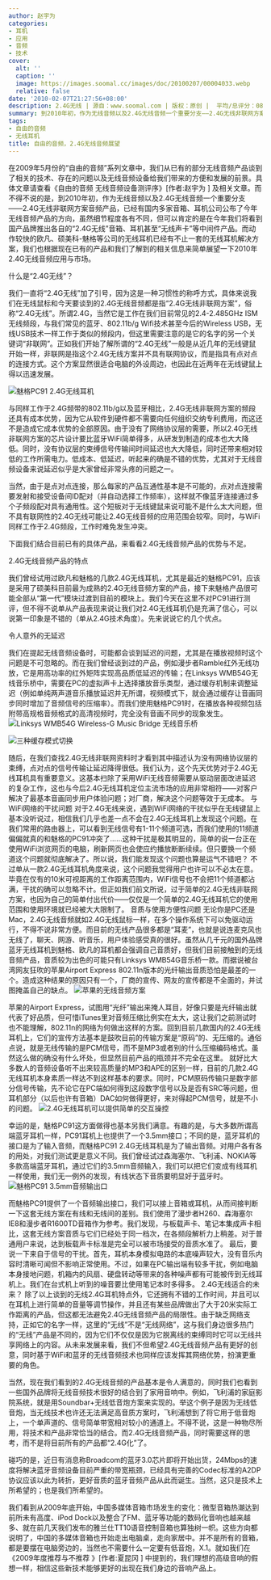 ```yaml
---
author: 赵宇为
categories:
- 耳机
- 应用
- 音频
- 技术
cover:
  alt: ''
  caption: ''
  image: https://images.soomal.cc/images/doc/20100207/00004033.webp
  relative: false
date: '2010-02-07T21:27:56+08:00'
description: 2.4G无线 | 源自：www.soomal.com | 版权：原创 |  平均/总评分：08.46/61
summary: 到2010年初，作为无线音频以及2.4G无线音频一个重要分支――2.4G无线非联网方案音频产品，已经有国内多家音箱、耳机公司公布了今年无线音频产品的方向，虽然细节程度各有不同，但可以肯定的是在今年我们将看到国产品牌推出各自的“2.4G无线”音箱、耳机甚至“无线声卡”等中间件产品。
tags:
- 自由的音频
- 无线耳机
title: 自由的音频，2.4G无线音频展望
---
```


在2009年5月份的“自由的音频”系列文章中，我们从已有的部分无线音频产品谈到了相关的技术、存在的问题以及无线音频设备给我们带来的方便和发展的前景。具体文章请查看《自由的音频 无线音频设备测评序》[作者:赵宇为 ]
及相关文章。而不得不说的是，到2010年初，作为无线音频以及2.4G无线音频一个重要分支――2.4G无线非联网方案音频产品，已经有国内多家音箱、耳机公司公布了今年无线音频产品的方向，虽然细节程度各有不同，但可以肯定的是在今年我们将看到国产品牌推出各自的“2.4G无线”音箱、耳机甚至“无线声卡”等中间件产品。而动作较快的欧凡、硕美科-魅格等公司的无线耳机已经有不止一套的无线耳机解决方案，我们也根据现在已有的产品和我们了解到的相关信息来简单展望一下2010年2.4G无线音频应用与市场。



什么是“2.4G无线”？



我们一直将“2.4G无线”加了引号，因为这是一种习惯性的称呼方式，具体来说我们在无线鼠标和今天要谈到的2.4G无线音频都是指“2.4G无线非联网方案”，俗称“2.4G无线”。所谓2.4G，当然它是工作在我们目前常见的2.4-2.485GHz ISM无线频段，与我们常见的蓝牙、802.11b/g Wifi技术甚至今后的Wireless USB，无线USB技术一样工作于类似的频段内，但这里需要注意的是它的名字的另一个关键词“非联网”。正如我们开始了解所谓的“2.4G无线”一般是从近几年的无线键鼠开始一样，非联网是指这个2.4G无线方案并不具有联网协议，而是指具有点对点的连接方式。这个方案显然很适合电脑的外设周边，也因此在近两年在无线键鼠上得以迅速发展。



![魅格PC91 2.4G无线耳机](https://images.soomal.cc/images/doc/20100207/00004031.webp)



与同样工作于2.4G频带的802.11b/g以及蓝牙相比，2.4G无线非联网方案的频段还具有成本优势，因为它从软件到硬件都不需要向任何组织交纳专利费用，而这还不是造成它成本优势的全部原因。由于没有了网络协议层的需要，所以2.4G无线非联网方案的芯片设计要比蓝牙WiFi简单得多，从研发到制造的成本也大大降低。同时，没有协议层的束缚信号传输间时间延迟也大大降低，同时还带来相对较低的工作所需电力。低成本、低延迟，听起来的确是不错的优势，尤其对于无线音频设备来说延迟似乎是大家曾经非常头疼的问题之一。



当然，由于是点对点连接，那么每家的产品互通性基本是不可能的，点对点连接需要发射和接受设备间ID配对（并自动选择工作频率），这样就不像蓝牙连接通过多个子频段配对具有通用性。这个短板对于无线键鼠来说可能不是什么太大问题，但不具有联网性的2.4G无线可能让2.4G无线音频的应用范围会较窄。同时，与WiFi同样工作于2.4G频段，工作时难免发生冲突。



下面我们结合目前已有的具体产品，来看看2.4G无线音频产品的优势与不足。



2.4G无线音频产品的特点



我们曾经试用过欧凡和魅格的几款2.4G无线耳机，尤其是最近的魅格PC91，应该是采用了硕美科目前最为成熟的2.4G无线音频方案的产品，接下来魅格产品很可能全部从“第一代”模块过渡到目前的模块上。我们今天在这里不对PC91进行测评，但不得不说单从产品表现来说让我们对2.4G无线耳机仍是充满了信心，可以说第一印象是不错的（单从2.4G技术角度）。先来说说它的几个优点。



令人意外的无延迟

我们在提起无线音频设备时，可能都会谈到延迟的问题，尤其是在播放视频时这个问题是不可忽略的。而在我们曾经谈到过的产品，例如漫步者Ramble红外无线功放，它是用高功率的红外矩阵实现高品质低延迟的传输；在Linksys WMB54G无线音乐桥中，需要在PC的虚拟声卡上选择播放音乐类型，通过缓存机制来调整延迟（例如单纯两声道音乐播放延迟并无所谓，视频模式下，就会通过缓存让音画同步同时增加了音频信号的压缩率）。而我们使用魅格PC91时，在播放各种视频包括附带高规格音频格式的高清视频时，完全没有音画不同步的现象发生。
![Linksys WMB54G Wireless-G Music Bridge 无线音乐桥](https://images.soomal.cc/images/doc/20090506/00001708.webp)




![三种缓存模式切换](https://images.soomal.cc/images/doc/20090507/00001729.webp)




随后，在我们查找2.4G无线非联网资料时才看到其中描述认为没有网络协议层的束缚，点对点的信号传输让延迟降得很低。我们认为，这个先天优势对于2.4G无线耳机具有重要意义。这基本扫除了采用WiFi无线音频需要从驱动层面改进延迟的复杂工作，这也与今后2.4G无线耳机定位主流市场的应用非常相符――对客户解决了最基本音画同步用户体验问题；对厂商，解决这个问题等效于无成本。
与WiFi网络的干扰问题
对于2.4G无线来说，遇到WiFi网络的干扰似乎在无线键鼠上基本没听说过，相信我们几乎也差一点不会在2.4G无线耳机上发现这个问题。在我们常用的路由器上，可以看到无线信号有1-11个频道可选，而我们使用的11频道偏偏就真的和魅格的PC91冲突了……这种干扰是极其明显的，简单的说一台正在使用WiFi浏览网页的电脑，刷新网页也会使应约播放断断续续。但只要换一个频道这个问题就彻底解决了。所以说，我们能发现这个问题也算是运气不错吧？
不过单从一款2.4G无线耳机角度来说，这个问题我觉得用户也许可以不必太在意。毕竟在仅有的10米可视距离的工作距离范围内，WiFi信号也不会把11个频道都沾满，干扰的确可以忽略不计。但正如我们前文所说，过于简单的2.4G无线非联网方案，也因为自己的简单付出代价――仅仅是一个简单的2.4G无线耳机它的使用范围和使用环境就已经被大大限制了。
音质与使用方便性问题
无论你是PC还是Mac，2.4G无线音频就如2.4G无线鼠标一样，在多个操作系统下可以免驱动运行，不得不说非常方便。而目前的无线产品很多都是“耳麦”，也就是说连麦克风也无线了，聊天、网游、听音乐，用户体验感受真的很好。虽然从几千元的国外品牌蓝牙无线耳机到魅格、欧凡的耳机都会强调自己音质好，但我们目前接触到的无线音频产品，音质较为出色的可能只有Linksys WMB54G音乐桥一款。而据说被台湾网友狂吹的苹果Airport Express 802.11n版本的光纤输出音质恐怕是最差的一个。造成这种结果的原因只有一个，厂商的宣传、网友的宣传都是不全面的，并试图掩盖自己的缺点。
![苹果的无线音频方案](https://images.soomal.cc/images/doc/20090503/00001675.webp)




苹果的Airport Express，试图用“光纤”输出来掩人耳目，好像只要是光纤输出就代表了好品质，但可惜iTunes里对音频压缩比例实在太大，这让我们之前测试时也不能理解，802.11n的网络为何做出这样的方案。回到目前几款国内的2.4G无线耳机上，它们的宣传方法基本是鼓吹目前的传输方案是“原码”的、无压缩的。通俗点说，就是无线传输的是PCM信号，而不是MP3或者别的什么压缩编码格式。虽然这么做的确没有什么坏处，但显然目前产品的瓶颈并不完全在这里。
就好比大多数人的音频设备听不出来较高质量的MP3和APE的区别一样，目前的几款2.4G无线耳机本身素质一样达不到这样基本的要求。同时，PCM原码传输只是数字部分信号传输，先不论它在PC端如何得到这段数字信号以及是否有SRC等问题，但耳机部分（以后也许有音箱）DAC如何做得更好，来对得起PCM信号，就是不小的问题。
![2.4G无线耳机可以提供简单的交互操控](https://images.soomal.cc/images/doc/20100207/00004032.webp)




幸运的是，魅格PC91这方面做得也基本另我们满意。有趣的是，与大多数所谓高端蓝牙耳机一样，PC91耳机上也提供了一个3.5mm接口；不同的是，蓝牙耳机的接口是为了输入音频，而魅格PC91 2.4G无线耳机是为了输出音频。对用户各有各的用处，对我们测试更是意义不同。我们曾经试过森海塞尔、飞利浦、NOKIA等多款高端蓝牙耳机，通过它们的3.5mm音频输入，我们可以把它们变成有线耳机一样使用，我们无一例外的发现，有线状态下音质要明显好于蓝牙时。
![魅格PC91 3.5mm音频输出口](https://images.soomal.cc/images/doc/20100207/00004038.webp)




而魅格PC91提供了一个音频输出接口，我们可以接上音箱或耳机，从而间接判断一下这套无线方案在有线和无线间的差别。我们使用了漫步者H260、森海塞尔IE8和漫步者R1600TD音箱作为参考。我们发现，与板载声卡、笔记本集成声卡相比，这套无线方案音质与它们已经处于同一档次，在各频段解析力上稍差。对于普通用户来说，达到板载声卡标准是完全可以被市场接受的音质水准了。
最后，要说一下来自于信号的干扰。首先，耳机本身模拟电路的本底噪声较大，没有音乐内容时清晰可闻但不影响正常使用。不过，如果在PC输出端有较多干扰，例如电脑本身接地问题，机箱内的风扇、硬盘转动等带来的各种噪声都有可能被传到无线耳机上。我们在台式机上听到的噪音要比使用笔记本时多得多。
2.4G无线适合的未来？
除了以上谈到的无线2.4G耳机特点外，它还拥有不错的工作时间，并且可以在耳机上进行简单的音量等调节操作，并且还有某些品牌做出了大于20米实际工作距离的产品，但这都无法避免2.4G无线音频产品的局限性。由于缺乏网络支持，正如它的名字一样，这里的“无线”不是“无线网络”，这与我们身边很多热门的“无线”产品是不同的，因为它们不仅仅是因为它脱离线的束缚同时它可以无线共享网络上的内容。从未来发展来看，我们不但希望2.4G无线音频产品有更好的创意，同时基于WiFi和蓝牙的无线音频技术也同样应该发挥其网络优势，扮演更重要的角色。

当然，现在我们看到的2.4G无线音频的产品基本是令人满意的，同时我们也看到一些国外品牌将无线音频技术很好的结合到了家用音响中。例如，飞利浦的家庭影院系统，就是用Soundbar+无线低音炮方案来实现的。举这个例子是因为无线低音炮，当无线技术也许还无法满足高音质方案时，飞利浦想到了将它用于低音炮上，一个单声道的、信号简单带宽相对较小的通道上。不得不说，这是一种物尽所用，将技术和产品非常恰当的结合。而2.4G无线音频产品，同时需要这样的思考，而不是将目前所有的产品都“2.4G化”了。

碰巧的是，近日有消息称Broadcom的蓝牙3.0芯片即将开始出货，24Mbps的速度将解决蓝牙音频设备目前严重的带宽瓶颈，已经具有完善的Codec标准的A2DP协议应该以此为转折，更好音质的蓝牙音频产品从此而诞生。当然，这只是技术上所希望的；也是我们所希望的。

我们看到从2009年底开始，中国多媒体音箱市场发生的变化：微型音箱热潮达到前所未有高度、iPod Dock以及整合了FM、蓝牙等功能的数码化音响也越来越多、就在前几天我们发布的雅兰仕TT10语音控制音箱也算独树一帜。这些方向都说明了，中国的多媒体音箱也开始走出电脑桌，走向家居中。并不是所有的音箱，都是要摆在电脑旁边的，当然也不需要什么一定要有低音炮，X.1。就如我们在《2009年度推荐与不推荐 》[作者:夏昆冈 ]
中提到的，我们理想的高级音响的假想一样，相信这些新技术能够更好的出现在我们身边的音响产品上。